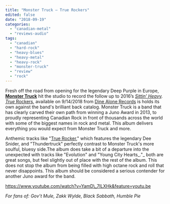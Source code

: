 ```yaml
---
title: "Monster Truck – True Rockers"
edited: false
date: "2018-09-19"
categories:
  - "canadian-metal"
  - "reviews-audio"
tags:
  - "canadian"
  - "hard-rock"
  - "heavy-blues"
  - "heavy-metal"
  - "heavy-rock"
  - "monster-truck"
  - "review"
  - "rock"
---
```


Fresh off the road from opening for the legendary Deep Purple in Europe, **[Monster Truck](http://www.ilovemonstertruck.com)** hit the studio to record the follow up to 2016’s [_Sittin’ Heavy_](https://monstertruck.store-08.com/featured/mntr050011-monster-truck-sittin-heavy-12-vinyl-picture-disc/)_._ [_True_ Rockers](https://www.dinealonestore.com/collections/pre-orders/products/monster-truck-true-rocker-lp), available on 9/14/2018 from [Dine Alone Records](http://dinealonerecords.com/) is holds its own against the band's brilliant back catalog. Monster Truck is a band that has clearly carved their own path from winning a Juno Award in 2013, to proudly representing Canadian Rock in front of thousands across the world with some of the biggest names in rock and metal. This album delivers everything you would expect from Monster Truck and more.

Anthemic tracks like "[True Rocker](https://www.youtube.com/watch?v=YamD_7ILXHk)," which features the legendary Dee Snider, and "Thundertruck" perfectly contrast to Monster Truck's more soulful, bluesy side.The album does take a bit of a departure into the unexpected with tracks like "Evolution" and "Young City Hearts_."_ both are great songs, but feel slightly out of place with the rest of the album. This does not stop the album from being filled with high octane rock and roll that never disappoints. This album should be considered a serious contender for another Juno award for the band.

https://www.youtube.com/watch?v=YamD\_7ILXHk&feature=youtu.be

_For fans of: Gov’t Mule, Zakk Wylde, Black Sabbath, Humble Pie_
